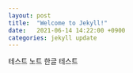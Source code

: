 ```yaml
---
layout: post
title:  "Welcome to Jekyll!"
date:   2021-06-14 14:22:00 +0900
categories: jekyll update
---
```

테스트 노트 한글 테스트
